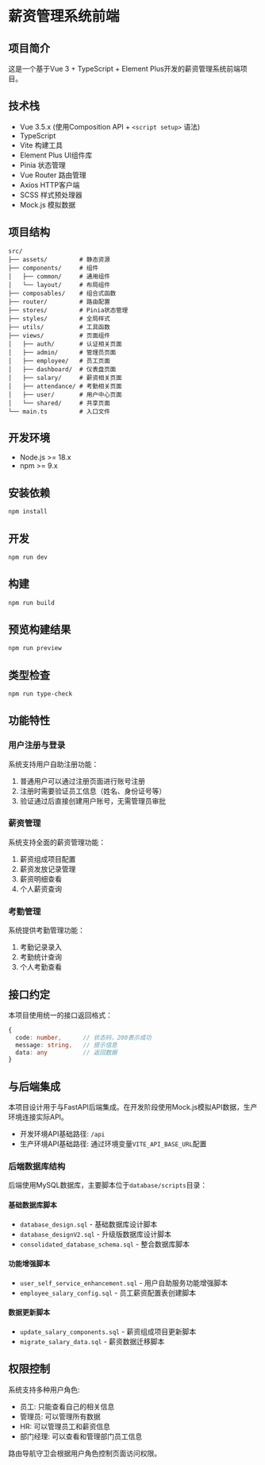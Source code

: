 # 薪资管理系统前端

## 项目简介

这是一个基于Vue 3 + TypeScript + Element Plus开发的薪资管理系统前端项目。

## 技术栈

- Vue 3.5.x (使用Composition API + `<script setup>` 语法)
- TypeScript
- Vite 构建工具
- Element Plus UI组件库
- Pinia 状态管理
- Vue Router 路由管理
- Axios HTTP客户端
- SCSS 样式预处理器
- Mock.js 模拟数据

## 项目结构

```
src/
├── assets/         # 静态资源
├── components/     # 组件
│   ├── common/     # 通用组件
│   └── layout/     # 布局组件
├── composables/    # 组合式函数
├── router/         # 路由配置
├── stores/         # Pinia状态管理
├── styles/         # 全局样式
├── utils/          # 工具函数
├── views/          # 页面组件
│   ├── auth/       # 认证相关页面
│   ├── admin/      # 管理员页面
│   ├── employee/   # 员工页面
│   ├── dashboard/  # 仪表盘页面
│   ├── salary/     # 薪资相关页面
│   ├── attendance/ # 考勤相关页面
│   ├── user/       # 用户中心页面
│   └── shared/     # 共享页面
└── main.ts         # 入口文件
```

## 开发环境

- Node.js >= 18.x
- npm >= 9.x

## 安装依赖

```bash
npm install
```

## 开发

```bash
npm run dev
```

## 构建

```bash
npm run build
```

## 预览构建结果

```bash
npm run preview
```

## 类型检查

```bash
npm run type-check
```

## 功能特性

### 用户注册与登录

系统支持用户自助注册功能：
1. 普通用户可以通过注册页面进行账号注册
2. 注册时需要验证员工信息（姓名、身份证号等）
3. 验证通过后直接创建用户账号，无需管理员审批

### 薪资管理

系统支持全面的薪资管理功能：
1. 薪资组成项目配置
2. 薪资发放记录管理
3. 薪资明细查看
4. 个人薪资查询

### 考勤管理

系统提供考勤管理功能：
1. 考勤记录录入
2. 考勤统计查询
3. 个人考勤查看

## 接口约定

本项目使用统一的接口返回格式：

```typescript
{
  code: number,      // 状态码，200表示成功
  message: string,   // 提示信息
  data: any          // 返回数据
}
```

## 与后端集成

本项目设计用于与FastAPI后端集成。在开发阶段使用Mock.js模拟API数据，生产环境连接实际API。

- 开发环境API基础路径: `/api`
- 生产环境API基础路径: 通过环境变量`VITE_API_BASE_URL`配置

### 后端数据库结构

后端使用MySQL数据库，主要脚本位于`database/scripts`目录：

#### 基础数据库脚本
- `database_design.sql` - 基础数据库设计脚本
- `database_designV2.sql` - 升级版数据库设计脚本
- `consolidated_database_schema.sql` - 整合数据库脚本

#### 功能增强脚本
- `user_self_service_enhancement.sql` - 用户自助服务功能增强脚本
- `employee_salary_config.sql` - 员工薪资配置表创建脚本

#### 数据更新脚本
- `update_salary_components.sql` - 薪资组成项目更新脚本
- `migrate_salary_data.sql` - 薪资数据迁移脚本

## 权限控制

系统支持多种用户角色:

- 员工: 只能查看自己的相关信息
- 管理员: 可以管理所有数据
- HR: 可以管理员工和薪资信息
- 部门经理: 可以查看和管理部门员工信息

路由导航守卫会根据用户角色控制页面访问权限。
